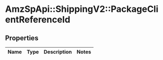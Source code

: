 # AmzSpApi::ShippingV2::PackageClientReferenceId

## Properties
Name | Type | Description | Notes
------------ | ------------- | ------------- | -------------

